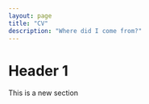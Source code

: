 ```yaml
---
layout: page
title: "CV"
description: "Where did I come from?"
---
```


# Header 1
This is a new section
